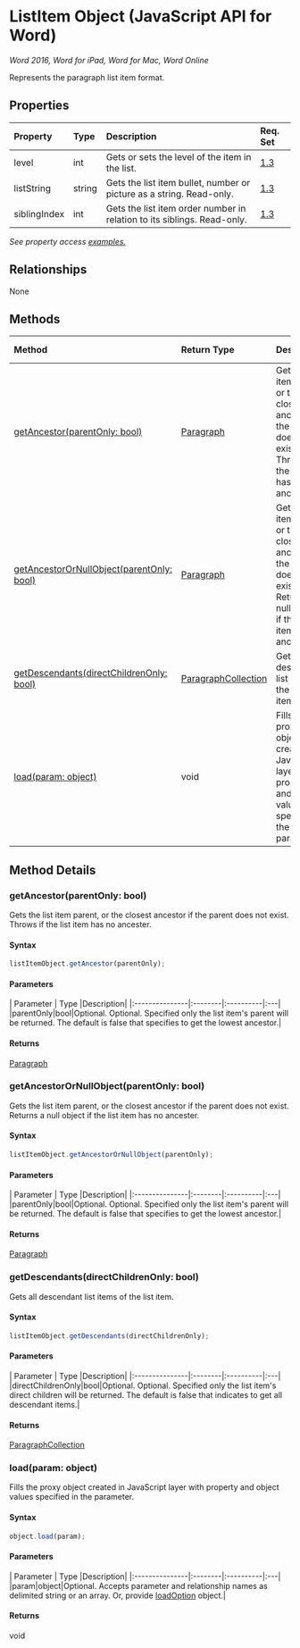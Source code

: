 # ListItem Object (JavaScript API for Word)

_Word 2016, Word for iPad, Word for Mac, Word Online_

Represents the paragraph list item format.

## Properties

| Property	   | Type	|Description| Req. Set|
|:---------------|:--------|:----------|:----|
|level|int|Gets or sets the level of the item in the list.|[1.3](../requirement-sets/word-api-requirement-sets.md)|
|listString|string|Gets the list item bullet, number or picture as a string. Read-only.|[1.3](../requirement-sets/word-api-requirement-sets.md)|
|siblingIndex|int|Gets the list item order number in relation to its siblings. Read-only.|[1.3](../requirement-sets/word-api-requirement-sets.md)|

_See property access [examples.](#property-access-examples)_

## Relationships
None


## Methods

| Method		   | Return Type	|Description| Req. Set|
|:---------------|:--------|:----------|:----|
|[getAncestor(parentOnly: bool)](#getancestorparentonly-bool)|[Paragraph](paragraph.md)|Gets the list item parent, or the closest ancestor if the parent does not exist. Throws if the list item has no ancester.|[1.3](../requirement-sets/word-api-requirement-sets.md)|
|[getAncestorOrNullObject(parentOnly: bool)](#getancestorornullobjectparentonly-bool)|[Paragraph](paragraph.md)|Gets the list item parent, or the closest ancestor if the parent does not exist. Returns a null object if the list item has no ancester.|[1.3](../requirement-sets/word-api-requirement-sets.md)|
|[getDescendants(directChildrenOnly: bool)](#getdescendantsdirectchildrenonly-bool)|[ParagraphCollection](paragraphcollection.md)|Gets all descendant list items of the list item.|[1.3](../requirement-sets/word-api-requirement-sets.md)|
|[load(param: object)](#loadparam-object)|void|Fills the proxy object created in JavaScript layer with property and object values specified in the parameter.|[1.1](../requirement-sets/word-api-requirement-sets.md)|

## Method Details


### getAncestor(parentOnly: bool)
Gets the list item parent, or the closest ancestor if the parent does not exist. Throws if the list item has no ancester.

#### Syntax
```js
listItemObject.getAncestor(parentOnly);
```

#### Parameters
| Parameter	   | Type	|Description|
|:---------------|:--------|:----------|:---|
|parentOnly|bool|Optional. Optional. Specified only the list item's parent will be returned. The default is false that specifies to get the lowest ancestor.|

#### Returns
[Paragraph](paragraph.md)

### getAncestorOrNullObject(parentOnly: bool)
Gets the list item parent, or the closest ancestor if the parent does not exist. Returns a null object if the list item has no ancester.

#### Syntax
```js
listItemObject.getAncestorOrNullObject(parentOnly);
```

#### Parameters
| Parameter	   | Type	|Description|
|:---------------|:--------|:----------|:---|
|parentOnly|bool|Optional. Optional. Specified only the list item's parent will be returned. The default is false that specifies to get the lowest ancestor.|

#### Returns
[Paragraph](paragraph.md)

### getDescendants(directChildrenOnly: bool)
Gets all descendant list items of the list item.

#### Syntax
```js
listItemObject.getDescendants(directChildrenOnly);
```

#### Parameters
| Parameter	   | Type	|Description|
|:---------------|:--------|:----------|:---|
|directChildrenOnly|bool|Optional. Optional. Specified only the list item's direct children will be returned. The default is false that indicates to get all descendant items.|

#### Returns
[ParagraphCollection](paragraphcollection.md)

### load(param: object)
Fills the proxy object created in JavaScript layer with property and object values specified in the parameter.

#### Syntax
```js
object.load(param);
```

#### Parameters
| Parameter	   | Type	|Description|
|:---------------|:--------|:----------|:---|
|param|object|Optional. Accepts parameter and relationship names as delimited string or an array. Or, provide [loadOption](loadoption.md) object.|

#### Returns
void
